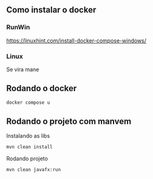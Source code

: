 ## Como instalar o docker
### RunWin
https://linuxhint.com/install-docker-compose-windows/
### Linux
Se vira mane

## Rodando o docker
```bash
docker compose u
```

## Rodando o projeto com manvem
Instalando as libs
```bash
mvn clean install
```

Rodando projeto
```bash
mvn clean javafx:run
```